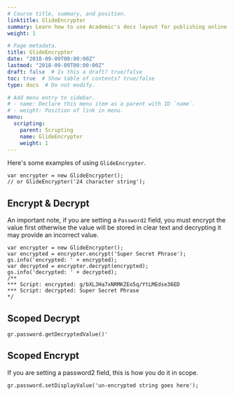 ```yaml
---
# Course title, summary, and position.
linktitle: GlideEncrypter
summary: Learn how to use Academic's docs layout for publishing online courses, software documentation, and tutorials.
weight: 1

# Page metadata.
title: GlideEncrypter
date: "2018-09-09T00:00:00Z"
lastmod: "2018-09-09T00:00:00Z"
draft: false  # Is this a draft? true/false
toc: true  # Show table of contents? true/false
type: docs  # Do not modify.

# Add menu entry to sidebar.
# - name: Declare this menu item as a parent with ID `name`.
# - weight: Position of link in menu.
menu:
  scripting:
    parent: Scripting
    name: GlideEncrypter
    weight: 1
---
```


Here's some examples of using `GlideEncrypter`.

``` {.js}
var encrypter = new GlideEncrypter();
// or GlideEncrypter('24 character string');
```

## Encrypt & Decrypt

An important note, if you are setting a `Password2` field, you must
encrypt the value first otherwise the value will be stored in clear text
and decrypting it may provide an incorrect value.

``` {.js}
var encrypter = new GlideEncrypter();
var encrypted = encrypter.encrypt('Super Secret Phrase');
gs.info('encrypted: ' + encrypted);
var decrypted = encrypter.decrypt(encrypted);
gs.info('decrypted: ' + decrypted);
/**
*** Script: encrypted: g/bXLJHa7xNRMKZEo5q/YtLMEdse36ED
*** Script: decrypted: Super Secret Phrase
*/
```

## Scoped Decrypt

``` {.js}
gr.password.getDecryptedValue()'
```

## Scoped Encrypt

If you are setting a password2 field, this is how you do it in scope.

``` {.js}
gr.password.setDisplayValue('un-encrypted string goes here');
```
